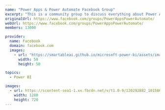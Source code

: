 ```yaml
---
name: "Power Apps & Power Automate Facebook Group"
excerpt: "This is a community group to discuss everything about Power Apps & Power Automate."
originalUrl: https://www.facebook.com/groups/PowerAppsPowerAutomate/
webUrl: https://www.facebook.com/groups/PowerAppsPowerAutomate/
members: 13000

provider:
  name: Facebook
  domain: facebook.com
  images:
    - url: "https://smartableai.github.io/microsoft-power-bi/assets/images/organizations/facebook.com-50x50.jpg"
      width: 50
      height: 50

topics:
  - Power BI

images:
  - url: https://scontent-sea1-1.xx.fbcdn.net/v/t1.0-9/120292882_10158689386832394_4688406155968038307_n.jpg?_nc_cat=107&_nc_sid=825194&_nc_ohc=o6MXtv6tZYoAX-x5Vjg&_nc_ht=scontent-sea1-1.xx&oh=e8ab5f72caa9784d5317e4c81d4b2162&oe=5F945F86
    width: 1280
    height: 720
---
```

